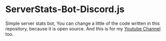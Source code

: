 # ServerStats-Bot-Discord.js
Simple server stats bot, You can change a little of the code written in this repository, because it is open source. And this is for my [Youtube Channel](https://bit.ly/Henry_Youtube) too.
